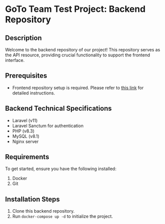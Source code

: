 # GoTo Team Test Project: Backend Repository

## Description
Welcome to the backend repository of our project! This repository serves as the API resource, providing crucial functionality to support the frontend interface.

## Prerequisites
- Frontend repository setup is required. Please refer to [this link](https://github.com/ramonthegreat/vue-samples/tree/goto-project) for detailed instructions.

## Backend Technical Specifications
- Laravel (v11)
- Laravel Sanctum for authentication
- PHP (v8.3)
- MySQL (v8.1)
- Nginx server

## Requirements
To get started, ensure you have the following installed:
1. Docker
2. Git

## Installation Steps
1. Clone this backend repository.
2. Run `docker-compose up -d` to initialize the project.
